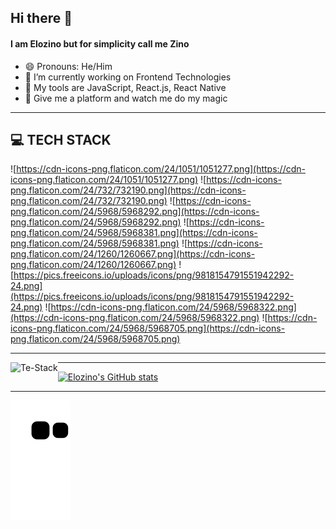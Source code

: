 ## Hi there 👋
#### I am Elozino but for simplicity call me Zino

- 😄 Pronouns: He/Him
- 🔭 I’m currently working on Frontend Technologies
- 🌱 My tools are JavaScript, React.js, React Native
- 🤔 Give me a platform and watch me do my magic


---
## 💻 TECH STACK

![https://cdn-icons-png.flaticon.com/24/1051/1051277.png](https://cdn-icons-png.flaticon.com/24/1051/1051277.png)
![https://cdn-icons-png.flaticon.com/24/732/732190.png](https://cdn-icons-png.flaticon.com/24/732/732190.png)
![https://cdn-icons-png.flaticon.com/24/5968/5968292.png](https://cdn-icons-png.flaticon.com/24/5968/5968292.png)
![https://cdn-icons-png.flaticon.com/24/5968/5968381.png](https://cdn-icons-png.flaticon.com/24/5968/5968381.png)
![https://cdn-icons-png.flaticon.com/24/1260/1260667.png](https://cdn-icons-png.flaticon.com/24/1260/1260667.png)
![https://pics.freeicons.io/uploads/icons/png/9818154791551942292-24.png](https://pics.freeicons.io/uploads/icons/png/9818154791551942292-24.png)
![https://cdn-icons-png.flaticon.com/24/5968/5968322.png](https://cdn-icons-png.flaticon.com/24/5968/5968322.png)
![https://cdn-icons-png.flaticon.com/24/5968/5968705.png](https://cdn-icons-png.flaticon.com/24/5968/5968705.png)

---

<p><img align="left" src="https://github-readme-stats.vercel.app/api/top-langs?username=Te-Stack&show_icons=true&theme=tokyonight&locale=en&layout=compact" alt="Te-Stack" /></p>

---

[![Elozino's GitHub stats](https://github-readme-stats.vercel.app/api?username=elozino&show_icons=true&theme=tokyonight)](https://github.com/anuraghazra/github-readme-stats)

---

![snake gif](https://raw.githubusercontent.com/andrewbaisden/andrewbaisden/output/github-contribution-grid-snake.svg)


<!--

**Elozino/Elozino** is a ✨ _special_ ✨ repository because its `README.md` (this file) appears on your GitHub profile.

Here are some ideas to get you started:

[![Elozino's GitHub stats](https://github-readme-stats.vercel.app/api?username=elozino)](https://github.com/anuraghazra/github-readme-stats)

- 💬 Ask me about ...
- 📫 How to reach me: ...
- ⚡ Fun fact: ...
- 👯 I’m looking to collaborate on ...
-->
